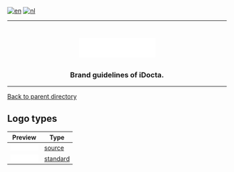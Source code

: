 [![en](https://img.shields.io/badge/lang-en-red.svg)](https://github.com/iDocta/brand-guide/blob/main/logo/README.md)
[![nl](https://img.shields.io/badge/lang-nl-green.svg)](https://github.com/iDocta/brand-guide/blob/main/logo/README.nl.md)

---

<h1 align="center">
    <a href="https://www.idocta.be"><img src="https://raw.githubusercontent.com/iDocta/brand-guide/main/logo/source/light.svg" width="175px" alt="iDocta"></a>
</h1>
 
<h3 align="center">Brand guidelines of iDocta.</h3>

---

[Back to parent directory](../README.md)

## Logo types

| Preview                                                                                                              | Type                                                                      |
| -------------------------------------------------------------------------------------------------------------------- | ------------------------------------------------------------------------- |
| <img src='https://github.com/iDocta/brand-guide/blob/main/logo/source/light.svg?raw=true' width='64' alt=''/>        | [source](https://github.com/iDocta/brand-guide/blob/main/logo/source)     |
| <img src='https://github.com/iDocta/brand-guide/blob/main/logo/standard/light-2048.png?raw=true' width='64' alt=''/> | [standard](https://github.com/iDocta/brand-guide/blob/main/logo/standard) |
